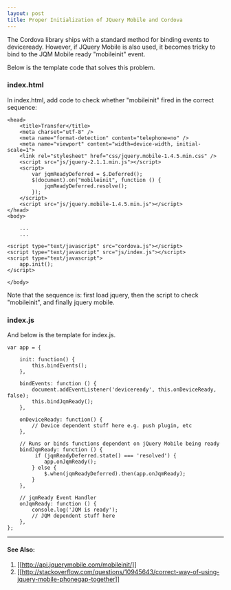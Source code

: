 ```yaml
---
layout: post
title: Proper Initialization of JQuery Mobile and Cordova
---
```


The Cordova library ships with a standard method for binding events to
deviceready. However, if JQuery Mobile is also used, it becomes tricky to bind
to the JQM Mobile ready "mobileinit" event.

Below is the template code that solves this problem.

### index.html

In index.html, add code to check whether "mobileinit" fired in the correct
sequence:

    <head>
        <title>Transfer</title>
        <meta charset="utf-8" />
        <meta name="format-detection" content="telephone=no" />    
        <meta name="viewport" content="width=device-width, initial-scale=1">
        <link rel="stylesheet" href="css/jquery.mobile-1.4.5.min.css" />
        <script src="js/jquery-2.1.1.min.js"></script>
        <script>
            var jqmReadyDeferred = $.Deferred();
            $(document).on("mobileinit", function () {
                jqmReadyDeferred.resolve();
            });
        </script>
        <script src="js/jquery.mobile-1.4.5.min.js"></script>
    </head>
    <body>

        ...
        ...

    <script type="text/javascript" src="cordova.js"></script>
    <script type="text/javascript" src="js/index.js"></script>
    <script type="text/javascript">
        app.init();
    </script>

    </body>


Note that the sequence is: first load jquery, then the script to check
"mobileinit", and finally jquery mobile.

### index.js

And below is the template for index.js.

    var app = {

        init: function() {
            this.bindEvents();
        },

        bindEvents: function () {
            document.addEventListener('deviceready', this.onDeviceReady, false);
            this.bindJqmReady();
        },

        onDeviceReady: function() {
            // Device dependent stuff here e.g. push plugin, etc
        },

        // Runs or binds functions dependent on jQuery Mobile being ready
        bindJqmReady: function () {
             if (jqmReadyDeferred.state() === 'resolved') {
                app.onJqmReady();
            } else {
                $.when(jqmReadyDeferred).then(app.onJqmReady);
            }
        },

        // jqmReady Event Handler
        onJqmReady: function () {
            console.log('JQM is ready');
            // JQM dependent stuff here 
        },
    };


----

#### See Also:
1. [[http://api.jquerymobile.com/mobileinit/]]
2. [[http://stackoverflow.com/questions/10945643/correct-way-of-using-jquery-mobile-phonegap-together]]
